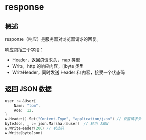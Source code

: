 # response

## 概述

response（响应）是服务器对浏览器请求的回复。

响应包括三个字段：

- Header，返回的请求头，map 类型
- Write，http 的响应内容，[]byte 类型
- WriteHeader，同时发送 Header 和 内容，接受一个状态码

## 返回 JSON 数据

```go
user := &User{
    Name: "tom",
    Age:  12,
}
w.Header().Set("Content-Type", "application/json") // 设置请求头
byteJson, _ := json.Marshal(&user)  // 转为 JSON
w.WriteHeader(200) // 状态码
w.Write(byteJson)
```

